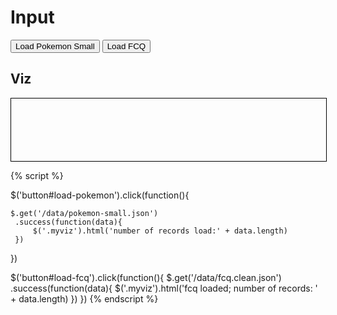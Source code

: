 # Input

<button id="load-pokemon">Load Pokemon Small</button>
<button id="load-fcq">Load FCQ</button>

## Viz

<div class="myviz" style="width:100%; height:100px; border: 1px black solid;">
</div>

{% script %}

$('button#load-pokemon').click(function(){    

    $.get('/data/pokemon-small.json')
     .success(function(data){
         $('.myviz').html('number of records load:' + data.length)
     })
})


$('button#load-fcq').click(function(){
	$.get('/data/fcq.clean.json')
	.success(function(data){
	$('.myviz').html('fcq loaded; number of records: ' + data.length)
	})
})
{% endscript %}
